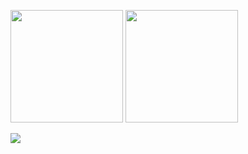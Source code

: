 <p> 
  <img height="180rem" src="https://github-readme-stats.vercel.app/api?username=RamazanKara&count_private=true&show_icons=true&theme=chartreuse-dark&include_all_commits=true&hide=prs,stars"/>

  <img height="180rem" src="https://github-readme-stats.vercel.app/api/top-langs/?username=RamazanKara&langs_count=10&layout=compact&theme=chartreuse-dark&hide=smarty"/>
</p>

<p>
  <img src="https://github-readme-stats.vercel.app/api/wakatime?username=RamazanKara&layout=default&theme=chartreuse-dark&custom_title=WakaTime-stats-since-May-28-2021"/>
</p>

